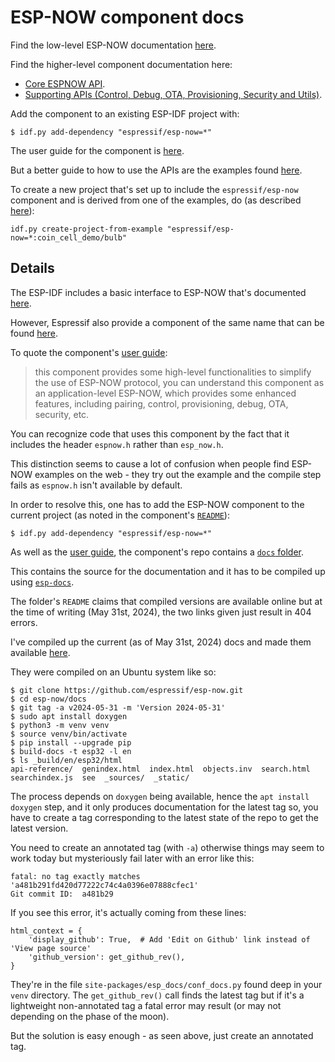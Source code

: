 ESP-NOW component docs
======================

Find the low-level ESP-NOW documentation [here](https://docs.espressif.com/projects/esp-idf/en/latest/esp32/api-reference/network/esp_now.html).

Find the higher-level component documentation here:

* [Core ESPNOW API](https://george-hawkins.github.io/esp-now-docs-v2024-05-31/api-reference/espnow/espnow.html).
* [Supporting APIs (Control, Debug, OTA, Provisioning, Security and Utils)](https://george-hawkins.github.io/esp-now-docs-v2024-05-31/api-reference/index.html).

Add the component to an existing ESP-IDF project with:

```
$ idf.py add-dependency "espressif/esp-now=*"
```

The user guide for the component is [here](https://github.com/espressif/esp-now/blob/master/User_Guide.md).

But a better guide to how to use the APIs are the examples found [here](https://github.com/espressif/esp-now/tree/master/examples).

To create a new project that's set up to include the `espressif/esp-now` component and is derived from one of the examples, do (as described [here](https://github.com/espressif/esp-now/blob/master/README.md#example)):

```
idf.py create-project-from-example "espressif/esp-now=*:coin_cell_demo/bulb"
```

Details
-------

The ESP-IDF includes a basic interface to ESP-NOW that's documented [here](https://docs.espressif.com/projects/esp-idf/en/latest/esp32/api-reference/network/esp_now.html).

However, Espressif also provide a component of the same name that can be found [here](https://github.com/espressif/esp-now/).

To quote the component's [user guide](https://github.com/espressif/esp-now/blob/master/User_Guide.md):

> this component provides some high-level functionalities to simplify the use of ESP-NOW protocol, you can understand this component as an application-level ESP-NOW, which provides some enhanced features, including pairing, control, provisioning, debug, OTA, security, etc.

You can recognize code that uses this component by the fact that it includes the header `espnow.h` rather than `esp_now.h`.

This distinction seems to cause a lot of confusion when people find ESP-NOW examples on the web - they try out the example and the compile step fails as `espnow.h` isn't available by default.

In order to resolve this, one has to add the ESP-NOW component to the current project (as noted in the component's [`README`](https://github.com/espressif/esp-now/blob/master/README.md)):

```
$ idf.py add-dependency "espressif/esp-now=*"
```

As well as the [user guide](https://github.com/espressif/esp-now/blob/master/User_Guide.md), the component's repo contains a [`docs` folder](https://github.com/espressif/esp-now/tree/master/docs).

This contains the source for the documentation and it has to be compiled up using [`esp-docs`](https://github.com/espressif/esp-docs).

The folder's `README` claims that compiled versions are available online but at the time of writing (May 31st, 2024), the two links given just result in 404 errors.

I've compiled up the current (as of May 31st, 2024) docs and made them available [here](https://george-hawkins.github.io/esp-now-docs-v2024-05-31/api-reference/espnow/espnow.html).

They were compiled on an Ubuntu system like so:

```
$ git clone https://github.com/espressif/esp-now.git
$ cd esp-now/docs
$ git tag -a v2024-05-31 -m 'Version 2024-05-31'
$ sudo apt install doxygen
$ python3 -m venv venv
$ source venv/bin/activate
$ pip install --upgrade pip
$ build-docs -t esp32 -l en
$ ls _build/en/esp32/html
api-reference/  genindex.html  index.html  objects.inv  search.html  searchindex.js  see  _sources/  _static/
```

The process depends on `doxygen` being available, hence the `apt install doxygen` step, and it only produces documentation for the latest tag so, you have to create a tag corresponding to the latest state of the repo to get the latest version.

You need to create an annotated tag (with `-a`) otherwise things may seem to work today but mysteriously fail later with an error like this:

```
fatal: no tag exactly matches 'a481b291fd420d77222c74c4a0396e07888cfec1'
Git commit ID:  a481b29
```

If you see this error, it's actually coming from these lines:

```
html_context = {
    'display_github': True,  # Add 'Edit on Github' link instead of 'View page source'
    'github_version': get_github_rev(),
}
```

They're in the file `site-packages/esp_docs/conf_docs.py` found deep in your `venv` directory. The `get_github_rev()` call finds the latest tag but if it's a lightweight non-annotated tag a fatal error may result (or may not depending on the phase of the moon).

But the solution is easy enough - as seen above, just create an annotated tag.
